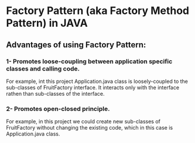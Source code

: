 # Factory Pattern (aka Factory Method Pattern) in JAVA
## Advantages of using Factory Pattern:
### 1- Promotes loose-coupling between application specific classes and calling code.
For example, int this project Application.java class is loosely-coupled to the sub-classes of FruitFactory interface. It interacts only with the interface rathen than sub-classes of the interface.

### 2- Promotes open-closed principle.
For example, in this project we could create new sub-classes of FruitFactory without changing the existing code, which in this case is Application.java class.
